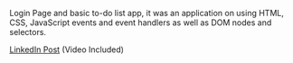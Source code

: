 Login Page and basic to-do list app, it was an application on using HTML, CSS, JavaScript events and event handlers as well as DOM nodes and selectors.

[LinkedIn Post](https://www.linkedin.com/feed/update/urn:li:activity:6840045691264413696/) (Video Included)

